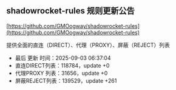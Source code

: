## shadowrocket-rules 规则更新公告

[https://github.com/GMOogway/shadowrocket-rules](https://github.com/GMOogway/shadowrocket-rules)

提供全面的直连（DIRECT）、代理（PROXY）、屏蔽（REJECT）列表
- 最后 更新 时间：2025-09-03 06:37:04
- 直连DIRECT列表：118784，update +0
- 代理PROXY 列表：31656，update +0
- 屏蔽REJECT列表：139529，update +261